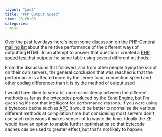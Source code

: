 ```yaml
---
layout: "post"
title: "PHP Output Speed"
time: 23:00:00
categories: 
- misc
---
```

Over the past few days there's been some discussion on the <a href="http://php.net/mailing-lists.php">PHP-General mailing list</a> about the relative performance of the different ways of outputting HTML. In an attempt to answer that question I created a <a href="http://dev.stut.net/phpspeed/">PHP speed test</a> that outputs the same table using several different methods.

From the discussions that followed, and from other people trying the script on their own servers, the general conclusion that was reached is that the performance is affected more by the server load, connection speed and other coding differences than it is by the method of output used.

I would have liked to see a bit more consistency between the different methods as far as the bytecodes produced by the Zend Engine, but I'm guessing it's not that intelligent for performance reasons. If you were using a bytecode cache such as <a href="http://pecl.php.net/package/APC">APC</a> it would be better to normalise the various different methods at compilation time, but considering most servers don't use such extensions it makes sense not to waste the time. Ideally the ZE would have an option to enable further optimisation so that bytecode caches can be used to greater effect, but that's not likely to happen.